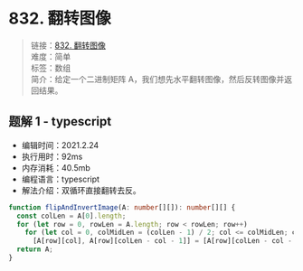 # 832. 翻转图像

> 链接：[832. 翻转图像](https://leetcode-cn.com/problems/flipping-an-image/)  
> 难度：简单  
> 标签：数组  
> 简介：给定一个二进制矩阵 A，我们想先水平翻转图像，然后反转图像并返回结果。

## 题解 1 - typescript

- 编辑时间：2021.2.24
- 执行用时：92ms
- 内存消耗：40.5mb
- 编程语言：typescript
- 解法介绍：双循环直接翻转去反。

```typescript
function flipAndInvertImage(A: number[][]): number[][] {
  const colLen = A[0].length;
  for (let row = 0, rowLen = A.length; row < rowLen; row++)
    for (let col = 0, colMidLen = (colLen - 1) / 2; col <= colMidLen; col++)
      [A[row][col], A[row][colLen - col - 1]] = [A[row][colLen - col - 1] ^ 1, A[row][col] ^ 1];
  return A;
}
```
